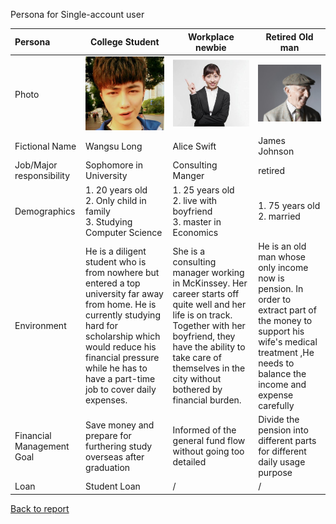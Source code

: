Persona for Single-account user

| Persona                   | College Student                                              | Workplace newbie                                             | Retired  Old man                                             |
| :------------------------ | ------------------------------------------------------------ | ------------------------------------------------------------ | ------------------------------------------------------------ |
| Photo                     | ![alt text](s1.png "it's me")                                | ![alt text](s2.jpg "it's me")                                | ![alt text](s3.jpg )                                         |
| Fictional Name            | Wangsu Long                                                  | Alice Swift                                                  | James Johnson                                                |
| Job/Major responsibility  | Sophomore in University                                      | Consulting Manger                                            | retired                                                      |
| Demographics              | 1. 20 years old<br />2. Only child in family<br />3. Studying Computer Science | 1. 25 years old<br />2. live with boyfriend<br />3. master in Economics | 1. 75 years old<br />2. married<br />                        |
| Environment               | He is a diligent student who is from nowhere but entered a top university far away from home. He is currently studying hard for scholarship which would reduce his financial pressure while he has to have a part-time job to cover daily expenses. | She is a consulting manager  working in McKinssey. Her career starts off quite well and her life is on track. Together with her boyfriend, they have the ability to take care of themselves in the city without bothered by financial burden. | He is an old man whose only income now is pension. In order to extract part of the money to support his wife's medical treatment ,He needs to balance the income and expense carefully |
| Financial Management Goal | Save money and prepare for furthering study overseas after graduation | Informed of the general fund flow without going too detailed | Divide the pension into different parts for different daily usage purpose |
| Loan                      | Student Loan                                                 | /                                                            | /                                                            |

[Back to report](Lab4report.md)